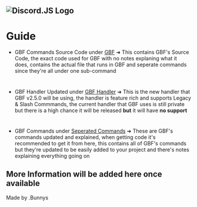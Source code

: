 ![Discord.JS Logo](https://camo.githubusercontent.com/d55d8a7f07a103454ebb77b653d9600ce27e011f78395d9713b432c8c011c76a/68747470733a2f2f646973636f72642e6a732e6f72672f7374617469632f6c6f676f2e737667)
-----------
# Guide
- GBF Commands Source Code under [GBF](https://github.com/DepressedBunnys/Discord.JS-Bot-Commands/tree/main/GBF)
➜ This contains GBF's Source Code, the exact code used for GBF with no notes explaning what it does, contains the actual file that runs in GBF and seperate commands since they're all under one sub-command
#
- GBF Handler Updated under [GBF Handler](https://github.com/DepressedBunnys/Discord.JS-Bot-Commands/tree/main/GBF%20Handler)
➜ This is the new handler that GBF v2.5.0 will be using, the handler is feature rich and supports Legacy & Slash Commmands, the current handler that GBF uses is still private but there is a high chance it will be released **but** it will have **no support**
# 
- GBF Commands under [Seperated Commands](https://github.com/DepressedBunnys/Discord.JS-Bot-Commands/tree/main/Separated%20Commands)
➜ These are GBF's commands updated and explained, when getting code it's recommended to get it from here, this contains all of GBF's commands but they're updated to be easily added to your project and there's notes explaining everything going on

## More Information will be added here once available

Made by .Bunnys
